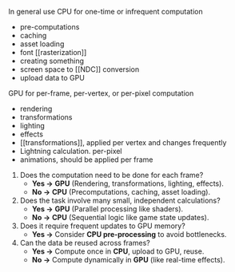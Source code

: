 In general use CPU for one-time or infrequent computation
- pre-computations
- caching
- asset loading
- font [[rasterization]]
- creating something
- screen space to [[NDC]] conversion
- upload data to GPU

GPU for per-frame, per-vertex, or per-pixel computation
- rendering
- transformations
- lighting
- effects
- [[transformations]], applied per vertex and changes frequently
- Lightning calculation. per-pixel
- animations, should be applied per frame

1. Does the computation need to be done for each frame?
    - **Yes →** **GPU** (Rendering, transformations, lighting, effects).
    - **No →** **CPU** (Precomputations, caching, asset loading).
2. Does the task involve many small, independent calculations?
    - **Yes →** **GPU** (Parallel processing like shaders).
    - **No →** **CPU** (Sequential logic like game state updates).
3. Does it require frequent updates to GPU memory?
    - **Yes →** Consider **CPU pre-processing** to avoid bottlenecks.
4. Can the data be reused across frames?
    - **Yes →** Compute once in **CPU**, upload to GPU, reuse.
    - **No →** Compute dynamically in **GPU** (like real-time effects).
